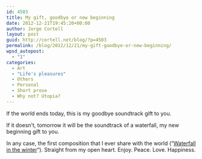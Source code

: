 ```yaml
---
id: 4503
title: My gift, goodbye or new beginning
date: 2012-12-21T19:45:20+00:00
author: Jorge Cortell
layout: post
guid: http://cortell.net/blog/?p=4503
permalink: /blog/2012/12/21/my-gift-goodbye-or-new-beginning/
wpsd_autopost:
  - "1"
categories:
  - Art
  - "Life's pleasures"
  - Others
  - Personal
  - Short prose
  - Why not? Utopia?
---
```

If the world ends today, this is my goodbye soundtrack gift to you.

If it doesn&#8217;t, tomorrow it will be the soundtrack of a waterfall, my new beginning gift to you.

In any case, the first composition that I ever share with the world (&#8220;<a title="http://archive.org/details/WaterfallInTheWinter" href="http://archive.org/details/WaterfallInTheWinter" target="_blank">Waterfall in the winter</a>&#8220;). Straight from my open heart. Enjoy. Peace. Love. Happiness.

&nbsp;</p>
